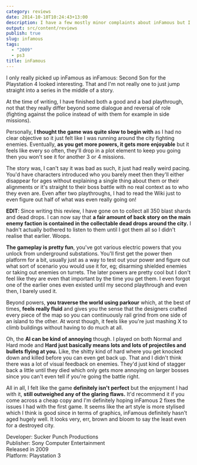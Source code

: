 ```yaml
---
category: reviews
date: 2014-10-10T10:24:43+13:00
description: I have a few mostly minor complaints about inFamous but I liked it enough that I can recommend picking it up.
output: src/content/reviews
publish: true
slug: infamous
tags:
  - "2009"
  - ps3
title: inFamous
---
```

I only really picked up inFamous as inFamous: Second Son for the Playstation 4 looked interesting. That and I'm not really one to just jump straight into a series in the middle of a story.

At the time of writing, I have finished both a good and a bad playthrough, not that they really differ beyond some dialogue and reversal of role (fighting against the police instead of with them for example in side missions).

Personally, **I thought the game was quite slow to begin with** as I had no clear objective so it just felt like I was running around the city fighting enemies. Eventually, **as you get more powers, it gets more enjoyable** but it feels like every so often, they'll drop in a plot element to keep you going then you won't see it for another 3 or 4 missions.

The story was, I can't say it was bad as such, it just had really weird pacing. You'd have characters introduced who you barely meet then they'll either disappear for ages without explaining a single thing about them or their alignments or it's straight to their boss battle with no real context as to who they even are. Even after two playthroughs, I had to read the Wiki just to even figure out half of what was even really going on!

**EDIT**: Since writing this review, I have gone on to collect all 350 blast shards and dead drops. I can now say that **a fair amount of back story on the main enemy faction is contained in the collectable dead drops around the city.** I hadn't actually bothered to listen to them until I got them all so I didn't realise that earlier. Woops.

**The gameplay is pretty fun**, you've got various electric powers that you unlock from underground substations. You'll first get the power then platform for a bit, usually just as a way to test out your power and figure out what sort of scenario you would use it for, eg; disarming shielded enemies or taking out enemies on turrets. The later powers are pretty cool but I don't feel like they are even that important by the time you get them. I even forgot one of the earlier ones even existed until my second playthrough and even then, I barely used it.

Beyond powers, **you traverse the world using parkour** which, at the best of times, **feels really fluid** and gives you the sense that the designers crafted every piece of the map so you can continuously rail grind from one side of an island to the other. At worst though, it feels like you're just mashing X to climb buildings without having to do much at all.

Oh, the **AI can be kind of annoying** though. I played on both Normal and Hard mode and **Hard just basically means lots and lots of projectiles and bullets flying at you.** Like, the shitty kind of hard where you get knocked down and killed before you can even get back up. That and I didn't think there was a lot of visual feedback on enemies. They'd just kind of stagger back a little until they died which only gets more annoying on larger bosses since you can't even tell if you're going the battle right.

All in all, I felt like the game **definitely isn't perfect** but the enjoyment I had with it, **still outweighed any of the glaring flaws.** It'd recommend it if you come across a cheap copy and I'm definitely hoping inFamous 2 fixes the issues I had with the first game. It seems like the art style is more stylised which I think is good since in terms of graphics, inFamous definitely hasn't aged hugely well. It looks very, err, brown and bloom to say the least even for a destroyed city.

Developer: Sucker Punch Productions \
Publisher: Sony Computer Entertainment \
Released in 2009 \
Platform: Playstation 3
